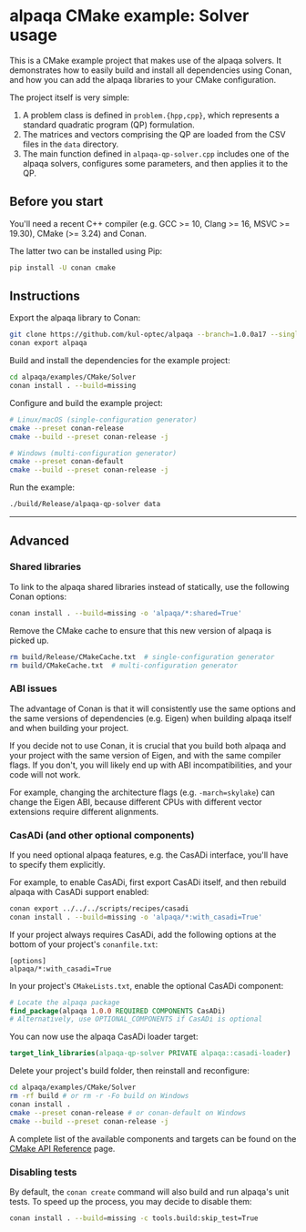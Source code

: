 # alpaqa CMake example: Solver usage

This is a CMake example project that makes use of the alpaqa solvers. It
demonstrates how to easily build and install all dependencies using Conan, and
how you can add the alpaqa libraries to your CMake configuration.

The project itself is very simple:
1. A problem class is defined in `problem.{hpp,cpp}`, which represents a
   standard quadratic program (QP) formulation.
2. The matrices and vectors comprising the QP are loaded from the CSV files in
   the `data` directory.
3. The main function defined in `alpaqa-qp-solver.cpp` includes one of the
   alpaqa solvers, configures some parameters, and then applies it to the QP.

## Before you start

You'll need a recent C++ compiler (e.g. GCC >= 10, Clang >= 16, MSVC >= 19.30),
CMake (>= 3.24) and Conan.

The latter two can be installed using Pip:

```sh
pip install -U conan cmake
```

## Instructions

Export the alpaqa library to Conan:

```sh
git clone https://github.com/kul-optec/alpaqa --branch=1.0.0a17 --single-branch
conan export alpaqa
```

Build and install the dependencies for the example project:

```sh
cd alpaqa/examples/CMake/Solver
conan install . --build=missing
```

Configure and build the example project:

```sh
# Linux/macOS (single-configuration generator)
cmake --preset conan-release
cmake --build --preset conan-release -j
```
```sh
# Windows (multi-configuration generator)
cmake --preset conan-default
cmake --build --preset conan-release -j
```

Run the example:

```sh
./build/Release/alpaqa-qp-solver data
```

---

## Advanced

### Shared libraries

To link to the alpaqa shared libraries instead of statically, use the following
Conan options:

```sh
conan install . --build=missing -o 'alpaqa/*:shared=True'
```

Remove the CMake cache to ensure that this new version of alpaqa is picked up.

```sh
rm build/Release/CMakeCache.txt  # single-configuration generator
rm build/CMakeCache.txt  # multi-configuration generator
```

### ABI issues

The advantage of Conan is that it will consistently use the same options and the
same versions of dependencies (e.g. Eigen) when building alpaqa itself and when
building your project.

If you decide not to use Conan, it is crucial that you build both alpaqa and
your project with the same version of Eigen, and with the same compiler flags.
If you don't, you will likely end up with ABI incompatibilities, and your code
will not work.

For example, changing the architecture flags (e.g. `-march=skylake`) can change
the Eigen ABI, because different CPUs with different vector extensions require
different alignments.

### CasADi (and other optional components)

If you need optional alpaqa features, e.g. the CasADi interface, you'll have to
specify them explicitly.

For example, to enable CasADi, first export CasADi itself, and then rebuild
alpaqa with CasADi support enabled:
```sh
conan export ../../../scripts/recipes/casadi
conan install . --build=missing -o 'alpaqa/*:with_casadi=True'
```

If your project always requires CasADi, add the following options at the bottom
of your project's `conanfile.txt`:
```conanfile
[options]
alpaqa/*:with_casadi=True
```

In your project's `CMakeLists.txt`, enable the optional CasADi component:

```cmake
# Locate the alpaqa package
find_package(alpaqa 1.0.0 REQUIRED COMPONENTS CasADi)
# Alternatively, use OPTIONAL_COMPONENTS if CasADi is optional
```

You can now use the alpaqa CasADi loader target:
```cmake
target_link_libraries(alpaqa-qp-solver PRIVATE alpaqa::casadi-loader)
```

Delete your project's build folder, then reinstall and reconfigure:
```sh
cd alpaqa/examples/CMake/Solver
rm -rf build # or rm -r -Fo build on Windows
conan install .
cmake --preset conan-release # or conan-default on Windows
cmake --build --preset conan-release -j
```

A complete list of the available components and targets can be found on the
[CMake API Reference](https://kul-optec.github.io/alpaqa/1.0.0a17/Sphinx/reference/cmake-api.html) page.

### Disabling tests

By default, the `conan create` command will also build and run alpaqa's unit
tests. To speed up the process, you may decide to disable them:

```sh
conan install . --build=missing -c tools.build:skip_test=True
```
